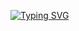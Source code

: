 [![Typing SVG](https://readme-typing-svg.herokuapp.com?font=Fira+Code&pause=1000&random=false&width=435&lines=Keep+The+Pashion)](https://git.io/typing-svg)

<!--
**Beiyu-kk/Beiyu-kk** is a ✨ _special_ ✨ repository because its `README.md` (this file) appears on your GitHub profile.

Here are some ideas to get you started:

- 🔭 I’m currently working on ...
- 🌱 I’m currently learning ...
- 👯 I’m looking to collaborate on ...
- 🤔 I’m looking for help with ...
- 💬 Ask me about ...
- 📫 How to reach me: ...
- 😄 Pronouns: ...
- ⚡ Fun fact: ...
-->
